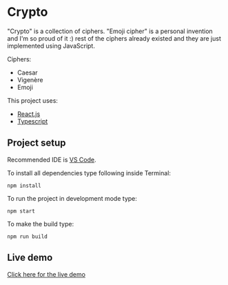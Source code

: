 # Crypto

"Crypto" is a collection of ciphers. "Emoji cipher" is a personal invention and I'm so proud of it :) rest of the ciphers already existed and they are just implemented using JavaScript.

Ciphers:

- Caesar
- Vigenère
- Emoji

This project uses:

- [React.js](https://reactjs.org/)
- [Typescript](https://www.typescriptlang.org/)

## Project setup

Recommended IDE is [VS Code](https://code.visualstudio.com/).

To install all dependencies type following inside Terminal:

`npm install`

To run the project in development mode type:

`npm start`

To make the build type:

`npm run build`

## Live demo

[Click here for the live demo](https://bbtools-ps.github.io/crypto/)
